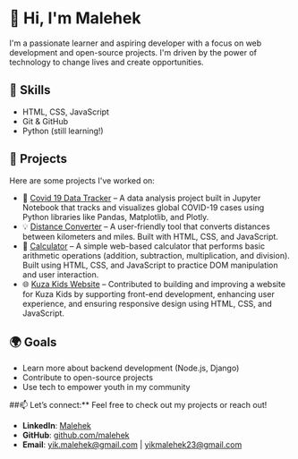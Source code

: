 # 👋 Hi, I'm Malehek

I'm a passionate learner and aspiring developer with a focus on web development and open-source projects. I'm driven by the power of technology to change lives and create opportunities.

## 🔧 Skills
- HTML, CSS, JavaScript
- Git & GitHub
- Python (still learning!)

## 💼 Projects
Here are some projects I've worked on:

- 🔗 [Covid 19 Data Tracker](https://github.com/Malehek/COVID-19-Global-Data-Tracker.git) – A data analysis project built in Jupyter Notebook that tracks and visualizes global COVID-19 cases using Python libraries like Pandas, Matplotlib, and Plotly.   
- 💡 [Distance Converter](https://github.com/Malehek/miles-kilometer-converter.git) –  A user-friendly tool that converts distances between kilometers and miles. Built with HTML, CSS, and JavaScript. 
- 🚀 [Calculator](https://github.com/malehek/MyFirstProject) – A simple web-based calculator that performs basic arithmetic operations (addition, subtraction, multiplication, and division). Built using HTML, CSS, and JavaScript to practice DOM manipulation and user interaction.
- 🌐 [Kuza Kids Website](https://github.com/Malehek/kuzakids.git) –   Contributed to building and improving a website for Kuza Kids by supporting front-end development, enhancing user experience, and ensuring responsive design using HTML, CSS, and JavaScript.

## 🌍 Goals
- Learn more about backend development (Node.js, Django)
- Contribute to open-source projects
- Use tech to empower youth in my community


##📫 Let’s connect:** Feel free to check out my projects or reach out!

- **LinkedIn**: [Malehek](https://www.linkedin.com/in/malehek-yik/)  
- **GitHub**: [github.com/malehek](https://github.com/malehek)  
- **Email**: yik.malehek@gmail.com | yikmalehek23@gmail.com

